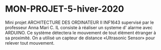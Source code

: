 # MON-PROJET-5-hiver-2020
Mini projet ARCHITECTURE DES ORDINATEUR  II  INF1643 supervisé par le professeur Anna Mari C. IL  consiste à réaliser un systeme d' alarme avec ARDUINO. Ce système détectera le mouvement de tout élément étranger à sa proximité. On a utilisé un capteur de distance «Ultrasonic Sensor» pour relever tout mouvement. 
